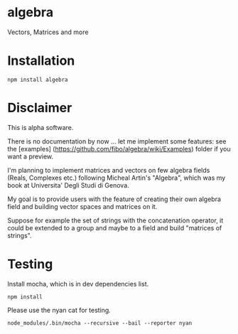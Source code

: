 algebra
=======

Vectors, Matrices and more

# Installation

    npm install algebra

# Disclaimer
This is alpha software.

There is no documentation by now ... let me implement some features: see
the [examples] (https://github.com/fibo/algebra/wiki/Examples) folder if you want a preview.

I'm planning to implement matrices and vectors on few algebra fields
(Reals, Complexes etc.) following Micheal Artin's "Algebra",
which was my book at Universita' Degli Studi di Genova.

My goal is to provide users with the feature of creating their own algebra field and building vector spaces and matrices on it.

Suppose for example the set of strings with the concatenation operator,
it could be extended to a group and maybe to a field and build "matrices of strings".

# Testing

Install mocha, which is in dev dependencies list.

    npm install

Please use the nyan cat for testing.

    node_modules/.bin/mocha --recursive --bail --reporter nyan

